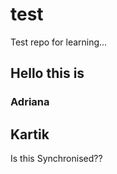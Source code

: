 # test
Test repo for learning...

## Hello this is
###  Adriana


## Kartik

Is this Synchronised??

